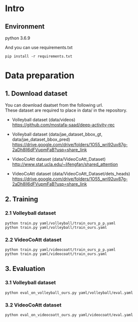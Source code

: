 # Intro

## Environment
python 3.6.9

And you can use requirements.txt
```
pip install -r requirements.txt
```

# Data preparation
## 1. Download dataset
You can download daatset from the following url.  
These dataset are required to place in data/ in the repository.  

* Volleyball dataset (data/videos)  
https://github.com/mostafa-saad/deep-activity-rec

* Volleyball dataset (data/jae_dataset_bbox_gt, data/jae_dataset_bbox_pred)  
https://drive.google.com/drive/folders/1O55_wri92uv87g-2aDh8ll6dFVupmFaB?usp=share_link

* VideoCoAtt dataset (data/VideoCoAtt_Dataset)  
http://www.stat.ucla.edu/~lifengfan/shared_attention

* VideoCoAtt dataset (data/VideoCoAtt_Dataset/dets_heads)  
https://drive.google.com/drive/folders/1O55_wri92uv87g-2aDh8ll6dFVupmFaB?usp=share_link

## 2. Training
### 2.1 Volleyball dataset
```
python train.py yaml/volleyball/train_ours_p_p.yaml
python train.py yaml/volleyball/train_ours.yaml
```

### 2.2 VideoCoAtt dataset
```
python train.py yaml/videocoatt/train_ours_p_p.yaml
python train.py yaml/videocoatt/train_ours.yaml
```

## 3. Evaluation
### 3.1 Volleyball dataset
```
python eval_on_volleyball_ours.py yaml/volleyball/eval.yaml
```

### 3.2 VideoCoAtt dataset
```
python eval_on_videocoatt_ours.py yaml/videocoatt/eval.yaml
```
